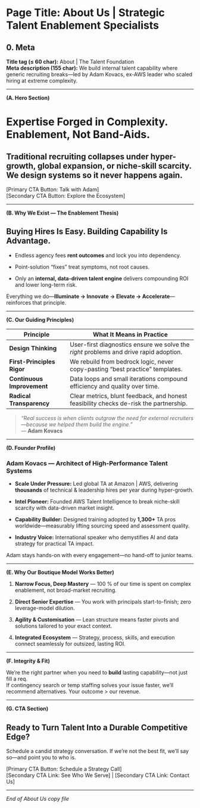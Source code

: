 # **Page Title: About Us | Strategic Talent Enablement Specialists**

## 0. Meta

**Title tag (≤ 60 char):** About | The Talent Foundation  
**Meta description (155 char):** We build internal talent capability where generic recruiting breaks—led by Adam Kovacs, ex-AWS leader who scaled hiring at extreme complexity.

---

**(A. Hero Section)**

# **Expertise Forged in Complexity. Enablement, Not Band-Aids.**

## Traditional recruiting collapses under hyper-growth, global expansion, or niche-skill scarcity. We design systems so it never happens again.

[Primary CTA Button: Talk with Adam]  
[Secondary CTA Button: Explore the Ecosystem]

---

**(B. Why We Exist — The Enablement Thesis)**

## Buying Hires Is Easy. Building Capability Is Advantage.

- Endless agency fees **rent outcomes** and lock you into dependency.
    
- Point-solution “fixes” treat symptoms, not root causes.
    
- Only an **internal, data-driven talent engine** delivers compounding ROI and lower long-term risk.
    

Everything we do—**Illuminate → Innovate → Elevate → Accelerate**—reinforces that principle.

---

**(C. Our Guiding Principles)**

|Principle|What It Means in Practice|
|---|---|
|**Design Thinking**|User-first diagnostics ensure we solve the _right_ problems and drive rapid adoption.|
|**First-Principles Rigor**|We rebuild from bedrock logic, never copy-pasting “best practice” templates.|
|**Continuous Improvement**|Data loops and small iterations compound efficiency and quality over time.|
|**Radical Transparency**|Clear metrics, blunt feedback, and honest feasibility checks de-risk the partnership.|

> _“Real success is when clients outgrow the need for external recruiters—because we helped them build the engine.”_  
> — **Adam Kovacs**

---

**(D. Founder Profile)**

### **Adam Kovacs — Architect of High-Performance Talent Systems**

- **Scale Under Pressure:** Led global TA at Amazon | AWS, delivering **thousands** of technical & leadership hires per year during hyper-growth.
    
- **Intel Pioneer:** Founded AWS Talent Intelligence to break niche-skill scarcity with data-driven market insight.
    
- **Capability Builder:** Designed training adopted by **1,300+** TA pros worldwide—measurably lifting sourcing speed and assessment quality.
    
- **Industry Voice:** International speaker who demystifies AI and data strategy for practical TA impact.
    

Adam stays hands-on with every engagement—no hand-off to junior teams.

---

**(E. Why Our Boutique Model Works Better)**

1. **Narrow Focus, Deep Mastery** — 100 % of our time is spent on complex enablement, not broad-market recruiting.
    
2. **Direct Senior Expertise** — You work with principals start-to-finish; zero leverage-model dilution.
    
3. **Agility & Customisation** — Lean structure means faster pivots and solutions tailored to your exact context.
    
4. **Integrated Ecosystem** — Strategy, process, skills, and execution connect seamlessly for outsized, lasting ROI.
    

---

**(F. Integrity & Fit)**

We’re the right partner when you need to **build** lasting capability—not just fill a req.  
If contingency search or temp staffing solves your issue faster, we’ll recommend alternatives. Your outcome > our revenue.

---

**(G. CTA Section)**

## Ready to Turn Talent Into a Durable Competitive Edge?

Schedule a candid strategy conversation. If we’re not the best fit, we’ll say so—and point you to who is.

[Primary CTA Button: Schedule a Strategy Call]  
[Secondary CTA Link: See Who We Serve] | [Secondary CTA Link: Contact Us]

---

_End of About Us copy file_